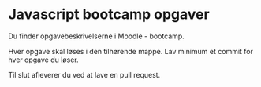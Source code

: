 # Javascript bootcamp opgaver
Du finder opgavebeskrivelserne i Moodle - bootcamp.

Hver opgave skal løses i den tilhørende mappe. Lav minimum et commit for hver opgave du løser.

Til slut afleverer du ved at lave en pull request.
